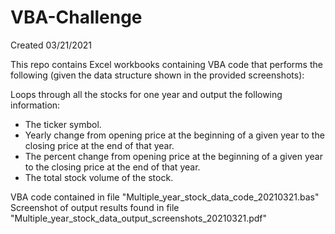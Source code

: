 # VBA-Challenge

Created 03/21/2021

This repo contains Excel workbooks containing VBA code that performs the following (given the data structure shown in the provided screenshots):

Loops through all the stocks for one year and output the following information:  
  * The ticker symbol.  
  * Yearly change from opening price at the beginning of a given year to the closing price at the end of that year.  
  * The percent change from opening price at the beginning of a given year to the closing price at the end of that year.  
  * The total stock volume of the stock.

VBA code contained in file "Multiple_year_stock_data_code_20210321.bas"  
Screenshot of output results found in file "Multiple_year_stock_data_output_screenshots_20210321.pdf"
